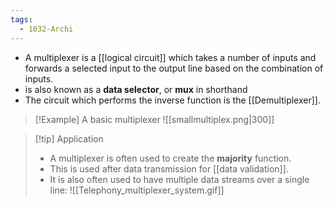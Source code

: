 ```yaml
---
tags:
  - 1032-Archi
---
```

- A multiplexer is a [[logical circuit]] which takes a number of inputs and forwards a selected input to the output line based on the combination of inputs.
- is also known as a **data selector**, or **mux** in shorthand
- The circuit which performs the inverse function is the [[Demultiplexer]].

>[!Example] A basic multiplexer
>![[smallmultiplex.png|300]]

>[!tip] Application
>- A multiplexer is often used to create the **majority** function.
>- This is used after data transmission for [[data validation]].
>- It is also often used to have multiple data streams over a single line:
>![[Telephony_multiplexer_system.gif]]


